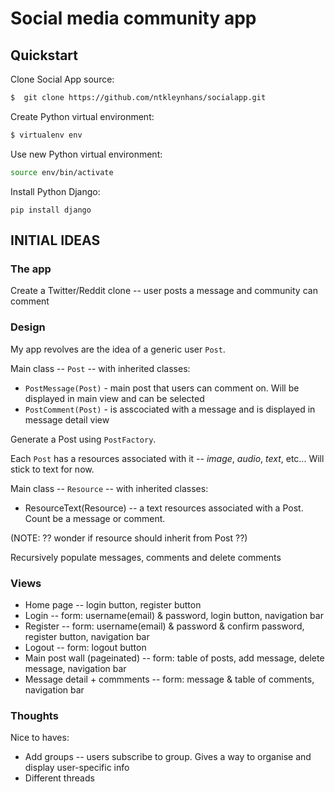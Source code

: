 # Social media community app

## Quickstart

Clone Social App source:

```bash
$  git clone https://github.com/ntkleynhans/socialapp.git
```

Create Python virtual environment:

```bash
$ virtualenv env
```
Use new Python virtual environment:

```bash
source env/bin/activate
```

Install Python Django:
```
pip install django
```





## INITIAL IDEAS
### The app

Create a Twitter/Reddit clone -- user posts a message and community can comment

### Design

My app revolves are the idea of a generic user `Post`.

Main class -- `Post` -- with inherited classes:

 * `PostMessage(Post)` - main post that users can comment on. Will be displayed in main view and can be selected
 * `PostComment(Post)` - is asscociated with a message and is displayed in message detail view

Generate a Post using `PostFactory`.

Each `Post` has a resources associated with it -- *image*, *audio*, *text*, etc...
Will stick to text for now.

Main class -- `Resource` -- with inherited classes:

 * ResourceText(Resource) -- a text resources associated with a Post. Count be a message or comment.

(NOTE: ?? wonder if resource should inherit from Post ??)

Recursively populate messages, comments and delete comments

### Views

 * Home page -- login button, register button
 * Login -- form: username(email) & password, login button, navigation bar
 * Register -- form: username(email) & password & confirm password, register button, navigation bar
 * Logout -- form: logout button
 * Main post wall (pageinated) -- form: table of posts, add message, delete message, navigation bar
 * Message detail + commments -- form: message & table of comments, navigation bar

### Thoughts

Nice to haves:

 * Add groups -- users subscribe to group. Gives a way to organise and display user-specific info
 * Different threads

